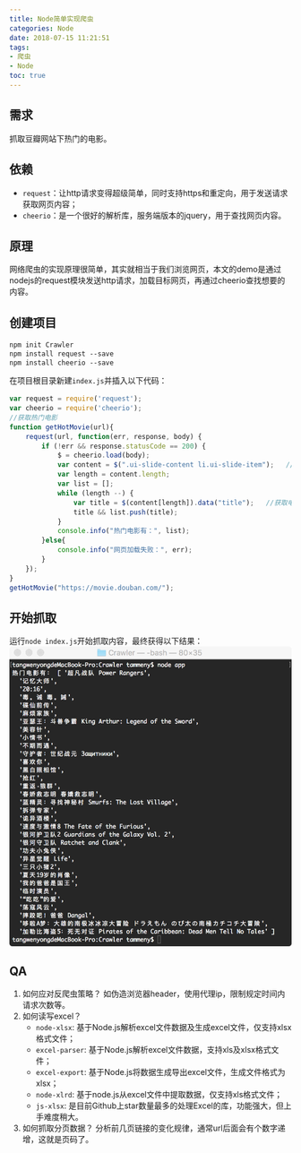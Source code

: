 ```yaml
---
title: Node简单实现爬虫
categories: Node
date: 2018-07-15 11:21:51
tags: 
- 爬虫
- Node
toc: true
---
```

## 需求
抓取豆瓣网站下热门的电影。

## 依赖
- `request`：让http请求变得超级简单，同时支持https和重定向，用于发送请求获取网页内容；
- `cheerio`：是一个很好的解析库，服务端版本的jquery，用于查找网页内容。

## 原理
网络爬虫的实现原理很简单，其实就相当于我们浏览网页，本文的demo是通过nodejs的request模块发送http请求，加载目标网页，再通过cheerio查找想要的内容。

## 创建项目
```
npm init Crawler
npm install request --save
npm install cheerio --save
```
在项目根目录新建`index.js`并插入以下代码：
```javascript
var request = require('request');
var cheerio = require('cheerio');
//获取热门电影
function getHotMovie(url){
	request(url, function(err, response, body) {
        if (!err && response.statusCode == 200) {
            $ = cheerio.load(body);
            var content = $(".ui-slide-content li.ui-slide-item");   //获取电影列表DOM
            var length = content.length;
            var list = [];
            while (length --) {
            	var title = $(content[length]).data("title");   //获取电影名称
                title && list.push(title);
            }
            console.info("热门电影有：", list);
        }else{
            console.info("网页加载失败：", err);
        }
    });
}
getHotMovie("https://movie.douban.com/");
```

## 开始抓取
运行``node index.js``开始抓取内容，最终获得以下结果：
![爬取结果](使用Node简单实现爬虫/crawler.png)

## QA
1. 如何应对反爬虫策略？
如伪造浏览器header，使用代理ip，限制规定时间内请求次数等。
2. 如何读写excel？
    - `node-xlsx`: 基于Node.js解析excel文件数据及生成excel文件，仅支持xlsx格式文件；
    - `excel-parser`: 基于Node.js解析excel文件数据，支持xls及xlsx格式文件；
    - `excel-export`: 基于Node.js将数据生成导出excel文件，生成文件格式为xlsx；
    - `node-xlrd`: 基于node.js从excel文件中提取数据，仅支持xls格式文件；
    - `js-xlsx`: 是目前Github上star数量最多的处理Excel的库，功能强大，但上手难度稍大。
3. 如何抓取分页数据？
分析前几页链接的变化规律，通常url后面会有个数字递增，这就是页码了。